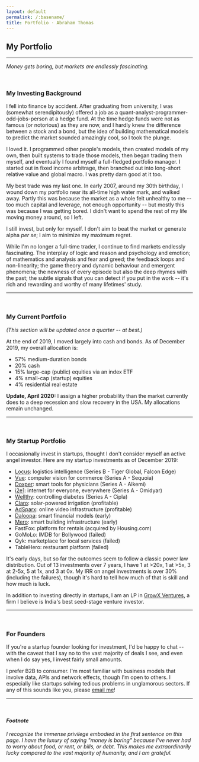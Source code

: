 ```yaml
---
layout: default
permalink: /:basename/
title: Portfolio · Abraham Thomas
---
```

## My Portfolio

----

*Money gets boring, but markets are endlessly fascinating.*

<br/>

### My Investing Background

I fell into finance by accident.  After graduating from university, I was (somewhat serendipitously) offered a job as a quant-analyst-programmer-odd-jobs-person at a hedge fund.  At the time hedge funds were not as famous (or notorious) as they are now, and I hardly knew the difference between a stock and a bond, but the idea of building mathematical models to predict the market sounded amazingly cool, so I took the plunge.

I loved it.  I programmed other people's models, then created models of my own, then built systems to trade those models, then began trading them myself, and eventually I found myself a full-fledged portfolio manager.  I started out in fixed income arbitrage, then branched out into long-short relative value and global macro.  I was pretty darn good at it too.

My best trade was my last one.  In early 2007, around my 30th birthday, I wound down my portfolio near its all-time high water mark, and walked away.  Partly this was because the market as a whole felt unhealthy to me -- too much capital and leverage, not enough opportunity -- but mostly this was because I was getting bored.  I didn't want to spend the rest of my life moving money around, so I left.

I still invest, but only for myself.  I don't aim to beat the market or generate alpha *per se*; I aim to minimize my maximum regret. 

While I'm no longer a full-time trader, I continue to find markets endlessly fascinating.  The interplay of logic and reason and psychology and emotion; of mathematics and analysis and fear and greed; the feedback loops and non-linearity; the game theory and dynamic behaviour and emergent phenomena; the newness of every episode but also the deep rhymes with the past; the subtle signals that you can detect if you put in the work -- it's rich and rewarding and worthy of many lifetimes' study.

----

<br/>

### My Current Portfolio

*(This section will be updated once a quarter -- at best.)*

At the end of 2019, I moved largely into cash and bonds. As of December 2019, my overall allocation is:

- 57% medium-duration bonds 
- 20% cash
- 15% large-cap (public) equities via an index ETF
- 4% small-cap (startup) equities
- 4% residential real estate

**Update, April 2020:** I assign a higher probability than the market currently does to a deep recession and slow recovery in the USA.  My allocations remain unchanged. 

----

<br/>

### My Startup Portfolio

I occasionally invest in startups, thought I don't consider myself an active angel investor.  Here are my startup investments as of December 2019:

- [Locus](https://locus.sh/): logistics intelligence (Series B - Tiger Global, Falcon Edge)
- [Vue](https://vue.ai/): computer vision for commerce (Series A - Sequoia)
- [Doxper](http://doxper.com/): smart tools for physicians (Series A - Alkemi)
- [i2e1](https://i2e1.com/): internet for everyone, everywhere (Series A - Omidyar)  
- [Wellthy](https://wellthytherapeutics.com/): controlling diabetes (Series A - Cipla)  
- [Claro](https://www.claroenergy.in/): solar-powered irrigation (profitable)
- [AdSparx](https://www.adsparx.com/): online video infrastructure (profitable) 
- [Daloopa](https://www.daloopa.com/): smart financial models (early)  
- [Mero](https://mero.co/): smart building infrastructure (early)  
- FastFox: platform for rentals (acquired by Housing.com)  
- GoMoLo: IMDB for Bollywood (failed)  
- Qyk: marketplace for local services (failed)  
- TableHero: restaurant platform (failed)  

It's early days, but so far the outcomes seem to follow a classic power law distribution.  Out of 13 investments over 7 years, I have 1 at >20x, 1 at >5x, 3 at 2-5x, 5 at 1x, and 3 at 0x.  My IRR on angel investments is over 30% (including the failures), though it's hard to tell how much of that is skill and how much is luck.

In addition to investing directly in startups, I am an LP in [GrowX Ventures](http://www.growxventures.com/), a firm I believe is India's best seed-stage venture investor.

----

<br/>

### For Founders

If you're a startup founder looking for investment, I'd be happy to chat -- with the caveat that I say no to the vast majority of deals I see, and even when I do say yes, I invest fairly small amounts.

I prefer B2B to consumer.  I'm most familiar with business models that involve data, APIs and network effects, though I'm open to others.  I especially like startups solving tedious problems in unglamorous sectors.  If any of this sounds like you, please [email me](mailto:athos1@gmail.com)!

----

<br/>

#### *Footnote* 

*I recognize the immense privilege embodied in the first sentence on this page.  I have the luxury of saying "money is boring" because I've never had to worry about food, or rent, or bills, or debt.  This makes me extraordinarily lucky compared to the vast majority of humanity, and I am grateful.*

<br/>